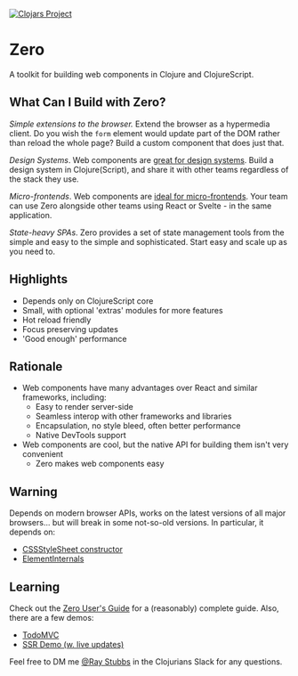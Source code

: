 
[![Clojars Project](https://img.shields.io/clojars/v/me.raystubbs/zero.svg)](https://clojars.org/me.raystubbs/zero)

# Zero
A toolkit for building web components in Clojure and ClojureScript.

## What Can I Build with Zero?
*Simple extensions to the browser.* Extend the browser as a hypermedia client. Do you wish the `form` element would update part of the DOM rather than reload the whole page? Build a custom component that does just that. 

*Design Systems*. Web components are [great for design systems](https://shoelace.style). Build a design system in Clojure(Script), and share it with other teams regardless of the stack they use.

*Micro-frontends*. Web components are [ideal for micro-frontends](https://micro-frontends.org/). Your team can use Zero alongside other teams using React or Svelte - in the same application.

*State-heavy SPAs*. Zero provides a set of state management tools from the simple and easy to the simple and sophisticated. Start easy and scale up as you need to.

## Highlights
- Depends only on ClojureScript core
- Small, with optional 'extras' modules for more features
- Hot reload friendly
- Focus preserving updates
- 'Good enough' performance

## Rationale
- Web components have many advantages over React and similar frameworks, including:
    - Easy to render server-side
    - Seamless interop with other frameworks and libraries
    - Encapsulation, no style bleed, often better performance
    - Native DevTools support
- Web components are cool, but the native API for building them isn't very convenient
    - Zero makes web components easy

## Warning
Depends on modern browser APIs, works on the latest versions of all
major browsers... but will break in some not-so-old versions.  In particular,
it depends on:
+ [CSSStyleSheet constructor](https://caniuse.com/mdn-api_cssstylesheet_cssstylesheet)
+ [ElementInternals](https://caniuse.com/mdn-api_elementinternals)

## Learning
Check out the [Zero User's Guide](doc/UsersGuide.md) for a (reasonably)
complete guide.  Also, there are a few demos:
- [TodoMVC](https://github.com/raystubbs/zero-todomvc)
- [SSR Demo (w. live updates)](https://github.com/raystubbs/zero-ssr-demo)

Feel free to DM me [@Ray Stubbs](https://clojurians.slack.com/team/U062WV76S1W) in
the Clojurians Slack for any questions.